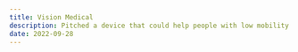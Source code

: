 ```yaml
---
title: Vision Medical
description: Pitched a device that could help people with low mobility administer eye drops. 🏆 Won 'The MedTech Actuator People's Choice Awards' at the Vinuri De Silva BioDesign Competition 2022, organised by MBSI.
date: 2022-09-28
---
```

